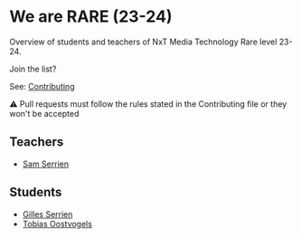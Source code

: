 # We are RARE (23-24)

Overview of students and teachers of NxT Media Technology Rare level 23-24.

Join the list?

See: [Contributing](./CONTRIBUTING.md)

⚠️ Pull requests must follow the rules stated in the Contributing file or they won't be accepted

## Teachers

* [Sam Serrien](./people/sam_serrien.md)

## Students

* [Gilles Serrien](./people/gilles_serrien.md)
* [Tobias Oostvogels](./people/tobias_oostvogels.md)
